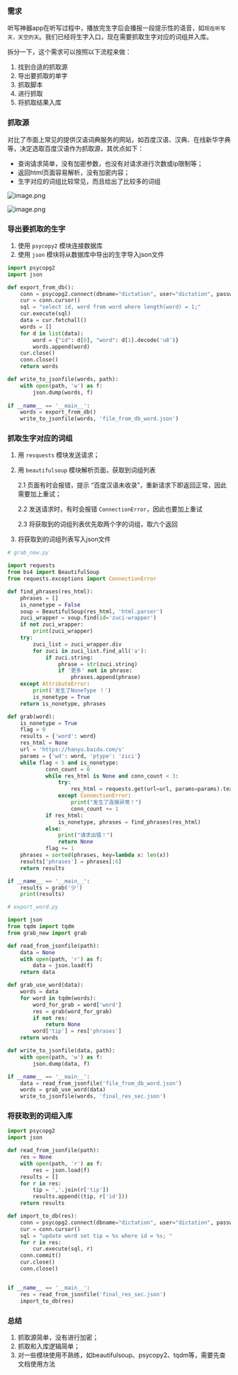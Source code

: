 ### 需求

听写神器app在听写过程中，播放完生字后会播报一段提示性的语音，如`现在听写 天，天空的天`。我们已经将生字入口，现在需要抓取生字对应的词组并入库。

拆分一下，这个需求可以按照以下流程来做：

1. 找到合适的抓取源
2. 导出要抓取的单字
3. 抓取脚本
4. 进行抓取
5. 将抓取结果入库

### 抓取源

对比了市面上常见的提供汉语词典服务的网站，如百度汉语、汉典、在线新华字典等，决定选取百度汉语作为抓取源，其优点如下：

- 查询请求简单，没有加密参数，也没有对请求进行次数或ip限制等；
- 返回html页面容易解析，没有加密内容；
- 生字对应的词组比较常见，而且给出了比较多的词组

![image.png](https://guokrapp-static.guokr.com/cizi_resquest.png)

![image.png](https://guokrapp-static.guokr.com/cizu_list.png)



### 导出要抓取的生字

1. 使用 `psycopy2` 模块连接数据库
2. 使用 `json` 模块将从数据库中导出的生字导入json文件

```python
import psycopg2
import json

def export_from_db():
    conn = psycopg2.connect(dbname="dictation", user="dictation", password="dddd2021", host="pg-cluster-stolon-proxy.database.svc")
    cur = conn.cursor()
    sql = "select id, word from word where length(word) = 1;"
    cur.execute(sql)
    data = cur.fetchall()
    words = []
    for d in list(data):
        word = {"id": d[0], "word": d[1].decode('u8')}
        words.append(word)
    cur.close()
    conn.close()
    return words

def write_to_jsonfile(words, path):
    with open(path, 'w') as f:
        json.dump(words, f)
        
if __name__ == '__main__':
    words = export_from_db()
    write_to_jsonfile(words, 'file_from_db_word.json')        
```

### 抓取生字对应的词组

1. 用 `resquests` 模块发送请求；

2. 用 `beautifulsoup` 模块解析页面，获取到词组列表

   2.1 页面有时会报错，提示 “百度汉语未收录”，重新请求下即返回正常，因此需要加上重试；

   2.2 发送请求时，有时会报错 `ConnectionError`，因此也要加上重试

   2.3 将获取到的词组列表优先取两个字的词组，取六个返回

3. 将获取到的词组列表写入json文件

```python
# grab_new.py

import requests
from bs4 import BeautifulSoup
from requests.exceptions import ConnectionError

def find_phrases(res_html):
    phrases = []
    is_nonetype = False
    soup = BeautifulSoup(res_html, 'html.parser')
    zuci_wrapper = soup.find(id='zuci-wrapper')
    if not zuci_wrapper:
        print(zuci_wrapper)
    try:
        zuci_list = zuci_wrapper.div
        for zuci in zuci_list.find_all('a'):
            if zuci.string:
                phrase = str(zuci.string)
                if '更多' not in phrase:
                    phrases.append(phrase)
    except AttributeError:
        print('发生了NoneType ！')
        is_nonetype = True
    return is_nonetype, phrases

def grab(word):
    is_nonetype = True
    flag = 0
    results = {'word': word}
    res_html = None
    url = 'https://hanyu.baidu.com/s'
    params = {'wd': word, 'ptype': 'zici'}
    while flag < 5 and is_nonetype:
            conn_count = 0
            while res_html is None and conn_count < 3:
                try:
                    res_html = requests.get(url=url, params=params).text
                except ConnectionError:
                    print("发生了连接异常！")
                    conn_count += 1
            if res_html:                    
                is_nonetype, phrases = find_phrases(res_html)
            else:
                print("请求出错！")
                return None 
            flag += 1
    phrases = sorted(phrases, key=lambda x: len(x))
    results['phrases'] = phrases[:6]
    return results 

if __name__ == '__main__':
    results = grab('少')
    print(results)
```

```python
# export_word.py

import json
from tqdm import tqdm
from grab_new import grab

def read_from_jsonfile(path):
    data = None
    with open(path, 'r') as f:
        data = json.load(f)
    return data

def grab_use_word(data):
    words = data
    for word in tqdm(words):
        word_for_grab = word['word']
        res = grab(word_for_grab)
        if not res:
            return None
        word['tip'] = res['phrases']
    return words

def write_to_jsonfile(data, path):
    with open(path, 'w') as f:
        json.dump(data, f)

if __name__ == '__main__':
    data = read_from_jsonfile('file_from_db_word.json')
    words = grab_use_word(data)
    write_to_jsonfile(words, 'final_res_sec.json')
```

### 将获取到的词组入库

```python
import psycopg2
import json

def read_from_jsonfile(path):
    res = None
    with open(path, 'r') as f:
        res = json.load(f)
    results = []
    for r in res:
        tip = ','.join(r['tip'])
        results.append((tip, r['id']))
    return results

def import_to_db(res):
    conn = psycopg2.connect(dbname="dictation", user="dictation", password="dddd2021", host="pg-cluster-stolon-proxy.database.svc")
    cur = conn.cursor()
    sql = "update word set tip = %s where id = %s; "
    for r in res:
        cur.execute(sql, r)
    conn.commit()
    cur.close()
    conn.close()


if __name__ == '__main__':
    res = read_from_jsonfile('final_res_sec.json')
    import_to_db(res)
```

### 总结

1. 抓取源简单，没有进行加密；
2. 抓取和入库逻辑简单；
3. 对一些模块使用不熟练，如beautifulsoup、psycopy2、tqdm等，需要先查文档使用方法